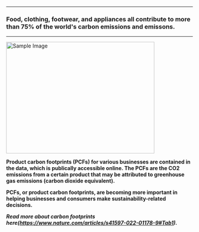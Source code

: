 ___

### Food, clothing, footwear, and appliances all contribute to more than 75% of the world's carbon emissions and emissons.
___


<img src="https://user-images.githubusercontent.com/108348003/211213928-ab581c1d-fe7d-453f-8c37-e00ce1f05f28.png" alt="Sample Image" width="400" height="300"/>



**Product carbon footprints (PCFs) for various businesses are contained in the data, which is publically accessible online. The PCFs are the CO2 emissions from a certain product that may be attributed to greenhouse gas emissions (carbon dioxide equivalent).**

**PCFs, or product carbon footprints, are becoming more important in helping businesses and consumers make sustainability-related decisions.**

***Read more about carbon footprints here(https://www.nature.com/articles/s41597-022-01178-9#Tab1).***
